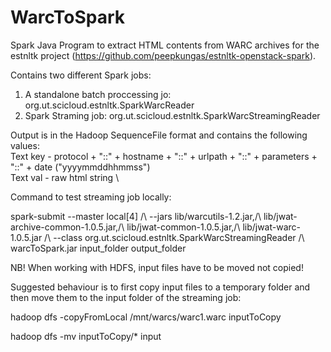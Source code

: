 # WarcToSpark

Spark Java Program to extract HTML contents from WARC archives for the estnltk project (https://github.com/peepkungas/estnltk-openstack-spark). 

Contains two different Spark jobs:
1. A standalone batch proccessing jo: org.ut.scicloud.estnltk.SparkWarcReader
2. Spark Straming job: org.ut.scicloud.estnltk.SparkWarcStreamingReader 

Output is in the Hadoop SequenceFile format and contains the following values: \
Text key - protocol + "::" + hostname + "::" + urlpath + "::" + parameters + "::" + date ("yyyymmddhhmmss") \
Text val - raw html string \


Command to test streaming job locally:

spark-submit --master local[4] /\\
--jars lib/warcutils-1.2.jar,/\\
lib/jwat-archive-common-1.0.5.jar,/\\
lib/jwat-common-1.0.5.jar,/\\
lib/jwat-warc-1.0.5.jar /\\
--class org.ut.scicloud.estnltk.SparkWarcStreamingReader /\\
warcToSpark.jar input_folder output_folder


NB! When working with HDFS, input files have to be moved not copied!

Suggested behaviour is to first copy input files to a temporary folder and then move them to the input folder of the streaming job:

hadoop dfs -copyFromLocal /mnt/warcs/warc1.warc inputToCopy

hadoop dfs -mv inputToCopy/* input

